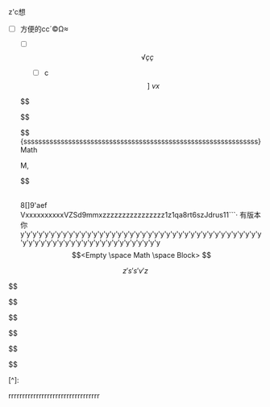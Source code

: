 z'c想

- [ ] 方便的cc´©Ω≈

  - [ ] [^ƒç∂ç]: 

    $$
    √ç ç
    $$

    - [ ]  c
  $$
   ]\
   vx
  $$

  $$
  
  $$

  $$ {sssssssssssssssssssssssssssssssssssssssssssssssssssssssssssssss}
  Math
  				
  					
   M,   
  				
  						
  				
  			
  		
  			
  $$

  ​				
  ​		8[]9'aef 		VxxxxxxxxxxVZSd9mmxzzzzzzzzzzzzzzzz1z1qa8rt6szJdrus11```· 有版本    你   y'y'y'y'y'y'y'y'y'y'y'y'y'y'y'y'y'y'y'y'y'y'y'y'y'y'y'y'y'y'y'y'y'y'y'y'y'y'y'y'y'y'y'y'y'y'y'y'y'y'y'y'y'y'y'y'y'y'y'y'y'y'y 
$$
  ​				
  ​				
  ​					
  					<Empty \space Math \space Block>
$$

$$
  z's's'v'z
$$

$$

$$

$$

$$

$$

$$

[^]: 

$$$$rrrrrrrrrrrrrrrrrrrrrrrrrrrrrrrrr

  